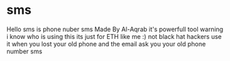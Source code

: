 # sms
Hello sms is phone nuber sms Made By Al-Aqrab it's powerfull tool warning i know who is using this its just for ETH like me :) not black hat hackers use it when you lost your old phone and the email ask you your old phone number sms
